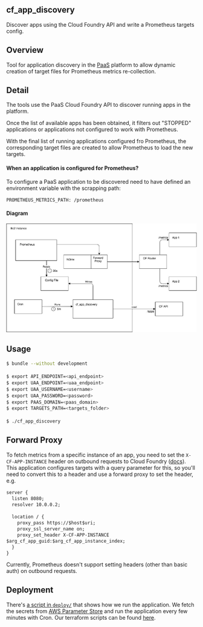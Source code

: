 ## cf_app_discovery

Discover apps using the Cloud Foundry API and write a Prometheus targets config.

## Overview

Tool for application discovery in the [PaaS](https://docs.cloud.service.gov.uk) platform to allow dynamic creation of target files for Prometheus metrics re-collection.

## Detail

The tools use the PaaS Cloud Foundry API to discover running apps in the platform.

Once the list of available apps has been obtained, it filters out "STOPPED" applications or applications not configured to work with Prometheus.

With the final list of running applications configured fro Prometheus, the corresponding target files are created to allow Prometheus to load the new targets.

#### When an application is configured for Prometheus?

To configure a PaaS application to be discovered need to have defined an environment variable with the scrapping path:
```
PROMETHEUS_METRICS_PATH: /prometheus
```

#### Diagram

![alt Diagram of Cloud Foundry service discovery for Prometheus](./diagrams/discovery_app_functionality.jpg "Diagram of Cloud Foundry service discovery for Prometheus")

## Usage

```bash
$ bundle --without development

$ export API_ENDPOINT=<api_endpoint>
$ export UAA_ENDPOINT=<uaa_endpoint>
$ export UAA_USERNAME=<username>
$ export UAA_PASSWORD=<password>
$ export PAAS_DOMAIN=<paas_domain>
$ export TARGETS_PATH=<targets_folder>

$ ./cf_app_discovery
```

## Forward Proxy

To fetch metrics from a specific instance of an app, you need to set the
`X-CF-APP-INSTANCE` header on outbound requests to Cloud Foundry
([docs](https://docs.cloudfoundry.org/devguide/deploy-apps/routes-domains.html#routing-requests-to-a-specific-app-instance)).
This application configures targets with a query parameter for this, so you'll
need to convert this to a header and use a forward proxy to set the header, e.g.

```
server {
  listen 8080;
  resolver 10.0.0.2;

  location / {
    proxy_pass https://$host$uri;
    proxy_ssl_server_name on;
    proxy_set_header X-CF-APP-INSTANCE $arg_cf_app_guid:$arg_cf_app_instance_index;
  }
}
```

Currently, Prometheus doesn't support setting headers (other than basic auth) on
outbound requests.

## Deployment

There's [a script in `deploy/`](./deploy/cf_app_discovery)
that shows how we run the application. We fetch
the secrets from
[AWS Parameter Store](https://docs.aws.amazon.com/systems-manager/latest/userguide/systems-manager-paramstore.html)
and run the application every few minutes with Cron. Our terraform scripts
can be found [here](https://github.com/alphagov/prometheus-aws-configuration).
